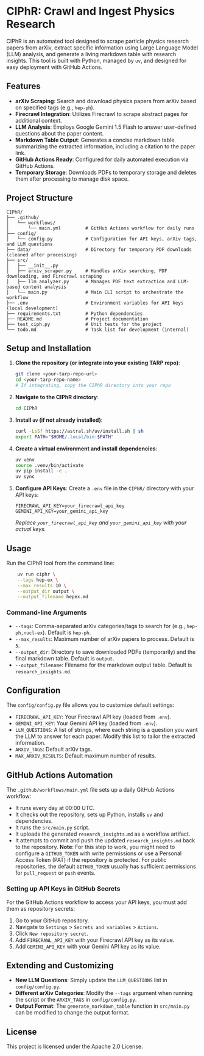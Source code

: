 
# CIPhR: Crawl and Ingest Physics Research

CIPhR is an automated tool designed to scrape particle physics research papers from arXiv, extract specific information using Large Language Model (LLM) analysis, and generate a living markdown table with research insights. This tool is built with Python, managed by `uv`, and designed for easy deployment with GitHub Actions.

## Features

- **arXiv Scraping**: Search and download physics papers from arXiv based on specified tags (e.g., `hep-ph`).
- **Firecrawl Integration**: Utilizes Firecrawl to scrape abstract pages for additional context.
- **LLM Analysis**: Employs Google Gemini 1.5 Flash to answer user-defined questions about the paper content.
- **Markdown Table Output**: Generates a concise markdown table summarizing the extracted information, including a citation to the paper link.
- **GitHub Actions Ready**: Configured for daily automated execution via GitHub Actions.
- **Temporary Storage**: Downloads PDFs to temporary storage and deletes them after processing to manage disk space.

## Project Structure

```
CIPhR/
├── .github/
│   └── workflows/
│       └── main.yml         # GitHub Actions workflow for daily runs
├── config/
│   └── config.py            # Configuration for API keys, arXiv tags, and LLM questions
├── data/                    # Directory for temporary PDF downloads (cleaned after processing)
├── src/
│   ├── __init__.py
│   ├── arxiv_scraper.py     # Handles arXiv searching, PDF downloading, and Firecrawl scraping
│   ├── llm_analyzer.py      # Manages PDF text extraction and LLM-based content analysis
│   └── main.py              # Main CLI script to orchestrate the workflow
├── .env                     # Environment variables for API keys (local development)
├── requirements.txt         # Python dependencies
├── README.md                # Project documentation
├── test_ciph.py             # Unit tests for the project
└── todo.md                  # Task list for development (internal)
```

## Setup and Installation

1.  **Clone the repository (or integrate into your existing TARP repo)**:

    ```bash
    git clone <your-tarp-repo-url>
    cd <your-tarp-repo-name>
    # If integrating, copy the CIPhR directory into your repo
    ```

2.  **Navigate to the CIPhR directory**:

    ```bash
    cd CIPhR
    ```

3.  **Install `uv` (if not already installed)**:

    ```bash
    curl -LsSf https://astral.sh/uv/install.sh | sh
    export PATH="$HOME/.local/bin:$PATH"
    ```

4.  **Create a virtual environment and install dependencies**:

    ```bash
    uv venv
    source .venv/bin/activate
    uv pip install -e .
    uv sync
    ```

5.  **Configure API Keys**: Create a `.env` file in the `CIPhR/` directory with your API keys:

    ```dotenv
    FIRECRAWL_API_KEY=your_firecrawl_api_key
    GEMINI_API_KEY=your_gemini_api_key
    ```

    *Replace `your_firecrawl_api_key` and `your_gemini_api_key` with your actual keys.*

## Usage

Run the CIPhR tool from the command line:

```bash
    uv run ciphr \
    --tags hep-ex \
    --max_results 10 \
    --output_dir output \
    --output_filename hepex.md
```

### Command-line Arguments

-   `--tags`: Comma-separated arXiv categories/tags to search for (e.g., `hep-ph,nucl-ex`). Default is `hep-ph`.
-   `--max_results`: Maximum number of arXiv papers to process. Default is `5`.
-   `--output_dir`: Directory to save downloaded PDFs (temporarily) and the final markdown table. Default is `output`.
-   `--output_filename`: Filename for the markdown output table. Default is `research_insights.md`.

## Configuration

The `config/config.py` file allows you to customize default settings:

-   `FIRECRAWL_API_KEY`: Your Firecrawl API key (loaded from `.env`).
-   `GEMINI_API_KEY`: Your Gemini API key (loaded from `.env`).
-   `LLM_QUESTIONS`: A list of strings, where each string is a question you want the LLM to answer for each paper. Modify this list to tailor the extracted information.
-   `ARXIV_TAGS`: Default arXiv tags.
-   `MAX_ARXIV_RESULTS`: Default maximum number of results.

## GitHub Actions Automation

The `.github/workflows/main.yml` file sets up a daily GitHub Actions workflow:

-   It runs every day at 00:00 UTC.
-   It checks out the repository, sets up Python, installs `uv` and dependencies.
-   It runs the `src/main.py` script.
-   It uploads the generated `research_insights.md` as a workflow artifact.
-   It attempts to commit and push the updated `research_insights.md` back to the repository. **Note**: For this step to work, you might need to configure a `GITHUB_TOKEN` with write permissions or use a Personal Access Token (PAT) if the repository is protected. For public repositories, the default `GITHUB_TOKEN` usually has sufficient permissions for `pull_request` or `push` events.

### Setting up API Keys in GitHub Secrets

For the GitHub Actions workflow to access your API keys, you must add them as repository secrets:

1.  Go to your GitHub repository.
2.  Navigate to `Settings` > `Secrets and variables` > `Actions`.
3.  Click `New repository secret`.
4.  Add `FIRECRAWL_API_KEY` with your Firecrawl API key as its value.
5.  Add `GEMINI_API_KEY` with your Gemini API key as its value.

## Extending and Customizing

-   **New LLM Questions**: Simply update the `LLM_QUESTIONS` list in `config/config.py`.
-   **Different arXiv Categories**: Modify the `--tags` argument when running the script or the `ARXIV_TAGS` in `config/config.py`.
-   **Output Format**: The `generate_markdown_table` function in `src/main.py` can be modified to change the output format.

## License

This project is licensed under the Apache 2.0 License.
